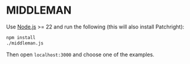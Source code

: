 # MIDDLEMAN

Use [Node.js](https://nodejs.org) >= 22 and run the following (this will also install Patchright):

```bash
npm install
./middleman.js
```

Then open `localhost:3000` and choose one of the examples.
